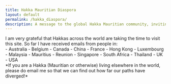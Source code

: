```yaml
---
title: Hakka Mauritian Diaspora
layout: default
permalink: /hakka_diaspora/
description: A message to the global Hakka Mauritian community, inviting connection and shared stories.
---
```

<section class="example-image">
I am very grateful that Hakkas across the world are taking the time to visit this site. So far I have received emails from people in:
</section>

<section class="example-image">
- Australia  
- Belgium  
- Canada  
- China  
- France  
- Hong Kong  
- Luxembourg  
- Malaysia  
- Mauritius  
- Reunion  
- Singapore  
- South Africa  
- Thailand  
- UK  
- USA  
</section>

<section class="example-image">
*If you are a Hakka (Mauritian or otherwise) living elsewhere in the world, please do email me so that we can find out how far our paths have diverged!*
</section>
